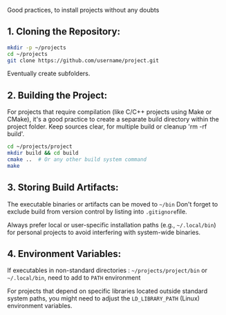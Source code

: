 Good practices, to install projects without any doubts

## 1. Cloning the Repository:

```bash
mkdir -p ~/projects
cd ~/projects
git clone https://github.com/username/project.git
```

Eventually create subfolders.

## 2. Building the Project:

For projects that require compilation (like C/C++ projects using Make or CMake), it's a good practice to create a separate build directory within the project folder.
Keep sources clear, for multiple build or cleanup 'rm -rf build'.

```bash
cd ~/projects/project
mkdir build && cd build
cmake ..  # Or any other build system command
make
```

## 3. Storing Build Artifacts:

The executable binaries or artifacts can be moved to `~/bin`
Don't forget to exclude build from version control by listing into `.gitignore`file.

Always prefer local or user-specific installation paths (e.g., `~/.local/bin`) for personal projects to avoid interfering with system-wide binaries.


## 4. Environment Variables:

If executables in non-standard directories : `~/projects/project/bin` or `~/.local/bin`, need to add to `PATH` environment

For projects that depend on specific libraries located outside standard system paths, you might need to adjust the `LD_LIBRARY_PATH` (Linux) environment variables. 


```bash
```

